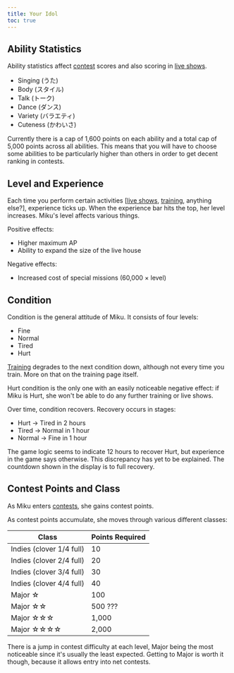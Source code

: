 ```yaml
---
title: Your Idol
toc: true
---
```


## Ability Statistics

Ability statistics affect [contest](/contests) scores and also scoring in [live shows](/live-shows).

- Singing (うた)
- Body (スタイル)
- Talk (トーク)
- Dance (ダンス)
- Variety (バラエティ)
- Cuteness (かわいさ)

Currently there is a cap of 1,600 points on each ability and a total cap of 5,000 points across all abilities. This means that you will have to choose some abilities to be particularly higher than others in order to get decent ranking in contests.

## Level and Experience

Each time you perform certain activities [[live shows](/live-shows), [training](/training), anything else?], experience ticks up. When the experience bar hits the top, her level increases. Miku's level affects various things.

Positive effects:

- Higher maximum AP
- Ability to expand the size of the live house

Negative effects:

- Increased cost of special missions (60,000 × level)

## Condition

Condition is the general attitude of Miku. It consists of four levels:

- Fine
- Normal
- Tired
- Hurt

[Training](/training) degrades to the next condition down, although not every time you train. More on that on the training page itself.

Hurt condition is the only one with an easily noticeable negative effect: if Miku is Hurt, she won't be able to do any further training or live shows.

Over time, condition recovers. Recovery occurs in stages:

- Hurt → Tired in 2 hours
- Tired → Normal in 1 hour
- Normal → Fine in 1 hour

The game logic seems to indicate 12 hours to recover Hurt, but experience in the game says otherwise. This discrepancy has yet to be explained. The countdown shown in the display is to full recovery.

## Contest Points and Class

As Miku enters [contests](/contests), she gains contest points.

As contest points accumulate, she moves through various different classes:

| Class | Points Required |
| ----- | --------------- |
| Indies (clover 1/4 full) | 10 |
| Indies (clover 2/4 full) | 20 |
| Indies (clover 3/4 full) | 30 |
| Indies (clover 4/4 full) | 40 |
| Major ☆ | 100 |
| Major ☆☆ | 500 ??? |
| Major ☆☆☆ | 1,000 |
| Major ☆☆☆☆ | 2,000 |

There is a jump in contest difficulty at each level, Major being the most noticeable since it's usually the least expected. Getting to Major is worth it though, because it allows entry into net contests.

